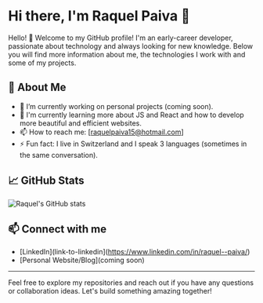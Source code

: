 # Hi there, I'm Raquel Paiva 👋

Hello! 👋 
Welcome to my GitHub profile! I'm an early-career developer, passionate about technology and always looking for new knowledge. 
Below you will find more information about me, the technologies I work with and some of my projects.

## 🚀 About Me
- 🔭 I’m currently working on personal projects (coming soon).
- 🌱  I'm currently learning more about JS and React and how to develop more beautiful and efficient websites.
- 📫 How to reach me: [raquelpaiva15@hotmail.com]
- ⚡ Fun fact: I live in Switzerland and I speak 3 languages (​​sometimes in the same conversation).

## 📈 GitHub Stats
![Raquel's GitHub stats](https://github-readme-stats.vercel.app/api?username=raquelpaiva&show_icons=true&theme=radical)


## 📫 Connect with me
- [LinkedIn](link-to-linkedin](https://www.linkedin.com/in/raquel--paiva/)
- [Personal Website/Blog](coming soon)

---

Feel free to explore my repositories and reach out if you have any questions or collaboration ideas. Let's build something amazing together!
